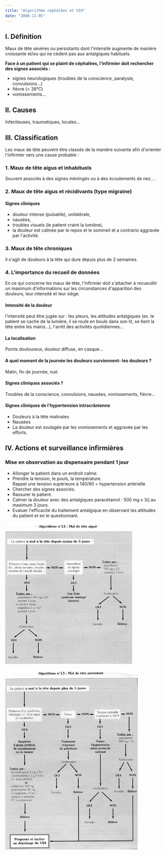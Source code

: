 ```yaml
---
title: "Algorithme céphalées et VIH"
date: "2008-11-05"
---
```


## I. Définition

Maux de tête sévères ou persistants dont l'intensité augmente de manière croissante et/ou qui ne cèdent pas aux antalgiques habituels.

**Face à un patient qui se plaint de céphalées, l'infirmier doit rechercher des signes associés :**

- signes neurologiques (troubles de la conscience, paralysie, convulsions...)
- fièvre (> 38°C)
- vomissements...

## II. Causes

Infectieuses, traumatiques, locales...

## III. Classification

Les maux de tête peuvent être classés de la manière suivante afin d'orienter l'infirmier vers une cause probable :

### 1. Maux de tête aigus et inhabituels

Souvent associés à des signes méningés ou à des écoulements de nez....

### 2. Maux de tête aigus et récidivants (type migraine)

#### Signes cliniques

- douleur intense (pulsatile), unilatérale,
- nausées,
- troubles visuels (le patient craint la lumière),
- la douleur est calmée par le repos et le sommeil et a contrario aggravée par l'activité.

### 3. Maux de tête chroniques

Il s'agit de douleurs à la tête qui dure depuis plus de 2 semaines.

### 4. L'importance du recueil de données

En ce qui concerne les maux de tête, l'infirmier doit s'attacher à recueuillir un maximum d'informations sur les circonstances d'apparition des douleurs, leur intensité et leur siège.

#### Intensité de la douleur

l'intensité peut être jugée sur : les pleurs, les attitudes antalgiques (ex. le patient se cache de la lumière, il se roule en boule dans son lit, se tient la tête entre les mains...), l'arrêt des activités quotidiennes...

#### La localisation

Points douloureux, douleur diffuse, en casque...

#### A quel moment de la journée les douleurs surviennent- les douleurs ?

Matin, fin de journée, nuit.

#### Signes cliniques associés ?

Troubles de la conscience, convulsions, nausées, vomissements, fièvre...

#### Signes cliniques de l'hypertension intracrânienne

- Douleurs à la tête matinales
- Nausées
- La douleur est soulagée par les vomissements et aggravée par les efforts.

## IV. Actions et surveillance infirmières

### Mise en observation au dispensaire pendant 1 jour

- Allonger le patient dans un endroit calme.
- Prendre la tension, le pouls, la température.  
  Rappel une tension supérieure à 140/90 = hypertension artérielle
- Chercher des signes associés.
- Rassurer le patient.
- Calmer la douleur avec des antalgiques paracétamol : 500 mg x 3/j au maximum 3 jours.
- Evaluer l'efficacité du traitement antalgique en observant les attitudes du patient et en le questionnant.

![](i994-1.jpg)

![](i994-2.jpg)

